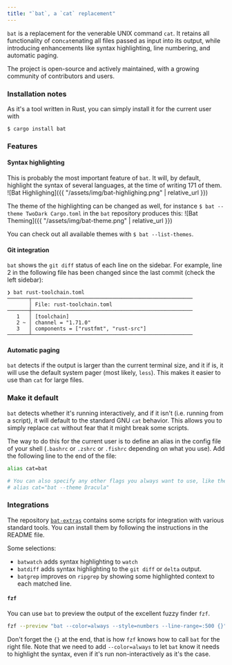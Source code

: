 ```yaml
---
title: "`bat`, a `cat` replacement"
---
```


`bat` is a replacement for the venerable UNIX command `cat`. It retains all functionality of con`cat`enating all files passed as input into its output, while introducing enhancements like syntax highlighting, line numbering, and automatic paging. 

The project is open-source and actively maintained, with a growing community of contributors and users.

### Installation notes

As it's a tool written in Rust, you can simply install it for the current user with
```
$ cargo install bat
```

### Features

#### Syntax highlighting
This is probably the most important feature of `bat`. It will, by default, highlight the syntax of several languages, at the time of writing 171 of them.
![Bat Highlighing]({{ "/assets/img/bat-highlighing.png" | relative_url }})

The theme of the highlighting can be changed as well, for instance `$ bat --theme TwoDark Cargo.toml` in the `bat` repository produces this:
![Bat Theming]({{ "/assets/img/bat-theme.png" | relative_url }})

You can check out all available themes with `$ bat --list-themes`.

#### Git integration
`bat` shows the `git diff` status of each line on the sidebar. For example, line 2 in the following file has been changed since the last commit (check the left sidebar):
```
❯ bat rust-toolchain.toml
───────┬────────────────────────────────────────────────────
       │ File: rust-toolchain.toml
───────┼────────────────────────────────────────────────────
   1   │ [toolchain]
   2 ~ │ channel = "1.71.0"
   3   │ components = ["rustfmt", "rust-src"]
───────┴────────────────────────────────────────────────────
```
#### Automatic paging
`bat` detects if the output is larger than the current terminal size, and it if is, it will use the default system pager (most likely, `less`). This makes it easier to use than `cat` for large files.

### Make it default
`bat` detects whether it's running interactively, and if it isn't (i.e. running from a script), it will default to the standard GNU `cat` behavior. This allows you to simply replace `cat` without fear that it might break some scripts.

The way to do this for the current user is to define an alias in the config file of your shell (`.bashrc` or `.zshrc` or `.fishrc` depending on what you use). Add the following line to the end of the file:

```sh
alias cat=bat

# You can also specify any other flags you always want to use, like the theme
# alias cat="bat --theme Dracula"
```

### Integrations

The repository [`bat-extras`](https://github.com/eth-p/bat-extras) contains some scripts for integration with various standard tools. You can install them by following the instructions in the README file.

Some selections:
* `batwatch` adds syntax highlighting to `watch`
* `batdiff` adds syntax highlighting to the `git diff` or `delta` output.
* `batgrep` improves on `ripgrep` by showing some highlighted context to each matched line.

#### `fzf`
You can use `bat` to preview the output of the excellent fuzzy finder `fzf`.
```sh
fzf --preview "bat --color=always --style=numbers --line-range=:500 {}"
```
Don't forget the `{}` at the end, that is how `fzf` knows how to call `bat` for the right file. Note that we need to add `--color=always` to let `bat` know it needs to highlight the syntax, even if it's run non-interactively as it's the case.
